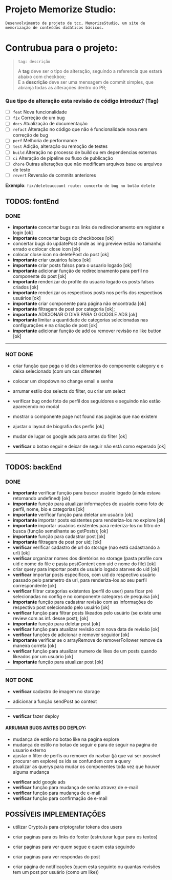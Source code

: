 # Projeto Memorize Studio:

    Desenvolvimento de projeto de tcc, MemorizeStudio, um site de memorização de conteúdos didáticos básicos.

# Contrubua para o projeto:

> ```
> tag: descrição
> ```
>
> A **tag** deve ser o tipo de alteração, seguindo a referencia que estará abaixo com checkbox;\
> E a **descrição** deve ser uma mensagem de commit simples, que abranja todas as alterações dentro do PR;

### Que tipo de alteração esta revisão de código introduz? (Tag)

- [ ] `feat` Nova funcionalidade
- [ ] `fix` Correção de um bug
- [ ] `docs` Atualização de documentação
- [ ] `refact` Alteração no código que não é funcionalidade nova nem correção de bug
- [ ] `perf` Melhoria de performance
- [ ] `test` Adição, alteração ou remoção de testes
- [ ] `build` Alteração no processo de build ou em dependencias externas
- [ ] `ci` Alteração de pipeline ou fluxo de publicação
- [ ] `chore` Outras alterações que não modificam arquivos base ou arquivos de teste
- [ ] `revert` Reversão de commits anteriores

**Exemplo**: `fix/deleteaccount route: concerto de bug no botão delete`

## TODOS: fontEnd

### DONE

- **importante** concertar bugs nos links de redirecionamento em register e login [ok]
- **importante** concertar bugs do checkboxes [ok]
- concertar bugs do updatePost onde as img preview estão no tamanho errado e colocar close icon [ok]
- colocar close icon no deletePost do post [ok]
- **importante** criar usuários falsos [ok]
- **importante** criar posts falsos para o usuario logado [ok]
- **importante** adicionar função de redirecionamento para perfil no componente do post [ok]
- **importante** renderizar do profile do usuario logado os posts falsos criados [ok]
- **importante** renderizar os respectivos posts nos perfis dos respectivos usuários [ok]
- **importante** criar componente para página não encontrada [ok]
- **importante** filtragem de post por categoria [ok];
- **importante** ADICIONAR O DIVS PARA O GOOGLE ADS [ok]
- **importante** limitar a quantidade de categorias selecionadas nas configurações e na criação de post [ok]
- **importante** adicionar função de add ou remover revisão no like button [ok]

---

### NOT DONE

- criar função que pega o id dos elementos do componente category e o deixa selecionado (com um css diferente)
- colocar um dropdown no change email e senha

- arrumar estilo dos selects do filter, ou criar um select
- verificar bug onde foto de perfil dos seguidores e seguindo não estão aparecendo no modal
- mostrar o componente page not found nas paginas que nao existem

- ajustar o layout de biografia dos perfis [ok]
- mudar de lugar os google ads para antes do filter [ok]
- **verificar** o botao seguir e deixar de seguir não está como esperado [ok]

---

## TODOS: backEnd

### DONE

- **importante** verificar função para buscar usuário logado (ainda estava retornando undefined) [ok]
- **importante** função para atualizar informações do usuário como foto de perfil, nome, bio e categorias [ok]
- **importante** verificar função para deletar um usuário [ok]
- **importante** importar posts existentes para renderiza-los no explore [ok]
- **importante** importar usuários existentes para rederiza-los no filtro de busca (função semelhante ao getPosts); [ok]
- **importante** função para cadastrar post [ok]
- **importante** filtragem de post por uid; [ok]
- **verificar** verificar cadastro de url do storage (nao está cadastrando a url) [ok]
- **verificar** organizar nomes dos diretórios no storage (pasta profile com uid e nome do file e pasta postContent com uid e nome do file) [ok]
- criar query para importar posts de usuário logado atarves do uid [ok]
- **verificar** importar posts especificos, com uid do respectivo usuário passado pelo parametro da url, para renderiza-los ao seu perfil correspondente [ok]
- **verificar** filtrar categorias existentes (perfil do user) para ficar pré selecionadas no config e no componente categorys de pesquisa [ok]
- **importante** função para cadastrar revisão com as informações do respectivo post selecionado pelo usuário [ok]
- **verificar** função para filtrar posts likeados pelo usuário (se existe uma review com as inf. desse post); [ok]
- **importante** função para deletar post [ok]
- **verificar** função para atualizar revisão com nova data de revisão [ok]
- **verificar** funções de adicionar e remover seguidor [ok]
- **importante** verificar se o arrayRemove do removerFollower remove da maneira correta [ok]
- **verificar** função para atualizar numero de likes de um posts quando likeados por um usuário [ok]
- **importante** função para atualizar post [ok]

---

### NOT DONE

- **verificar** cadastro de imagem no storage

- adicionar a função sendPost ao context

---

- **verificar** fazer deploy

#### ARRUMAR BUGS ANTES DO DEPLOY:

- mudança de estilo no botao like na pagina explore
- mudança de estilo no botao de seguir e para de seguir na pagina de usuario externo
- ajustar o filter de perfis ou remover do navbar (já que vai ser possivel procurar em explore) os ids se confundem com a query
- atualizar as querys para mudar os componentes toda vez que houver alguma mudança

* **verificar** add google ads
* **verificar** função para mudança de senha atravez de e-mail
* **verificar** função para mudança de e-mail
* **verificar** função para confirmação de e-mail

## POSSÍVEIS IMPLEMENTAÇÕES

- utilizar CryptoJs para criptografar tokens dos users

- criar paginas para os links do footer (estruturar lugar para os textos)

- criar paginas para ver quem segue e quem esta seguindo

- criar paginas para ver respondas do post

- criar página de notificações (quem esta seguinto ou quantas revisões tem um post por usuário (como um like))
